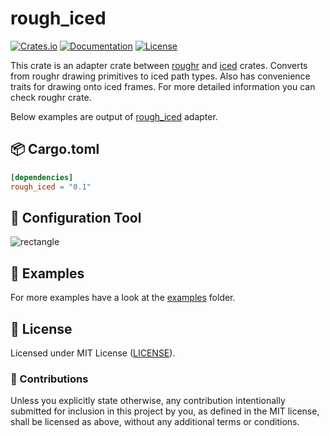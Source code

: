 
# rough_iced

[![Crates.io](https://img.shields.io/crates/v/rough_iced.svg)](https://crates.io/crates/rough_iced)
[![Documentation](https://docs.rs/rough_iced/badge.svg)](https://docs.rs/rough_iced)
[![License](https://img.shields.io/github/license/orhanbalci/rough-rs.svg)](https://github.com/orhanbalci/rough-rs/LICENSE)

<!-- cargo-sync-readme start -->


This crate is an adapter crate between [roughr](https://github.com/orhanbalci/rough-rs/tree/main/roughr) and
[iced](https://github.com/iced-rs/iced) crates. Converts from roughr drawing
primitives to iced path types. Also has convenience traits for drawing onto iced frames. For more detailed
information you can check roughr crate.

Below examples are output of [rough_iced](https://github.com/orhanbalci/rough-rs/tree/main/rough_iced) adapter.

## 📦 Cargo.toml

```toml
[dependencies]
rough_iced = "0.1"
```

## 🔧 Configuration Tool
![rectangle](https://raw.githubusercontent.com/orhanbalci/rough-rs/refs/heads/main/rough_iced/assets/conf.png)

## 🔭 Examples

For more examples have a look at the
[examples](https://github.com/orhanbalci/rough-rs/tree/main/rough_iced/examples) folder.

<!-- cargo-sync-readme end -->

## 📝 License

Licensed under MIT License ([LICENSE](LICENSE)).

### 🚧 Contributions

Unless you explicitly state otherwise, any contribution intentionally submitted for inclusion in this project by you, as defined in the MIT license, shall be licensed as above, without any additional terms or conditions.
